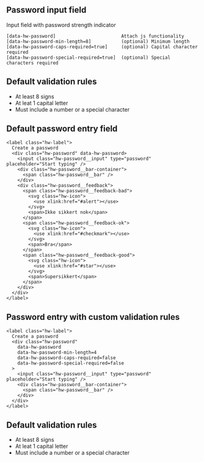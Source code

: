 ## Password input field

Input field with password strength indicator

```code
[data-hw-password]                        Attach js functionality
[data-hw-password-min-length=8]           (optional) Minimum length
[data-hw-password-caps-required=true]     (optional) Capital character required
[data-hw-password-special-required=true]  (optional) Special characters required
```

## Default validation rules

- At least 8 signs
- At leat 1 capital letter
- Must include a number or a special character

## Default password entry field

```html|span-3,light,plain
<label class="hw-label">
  Create a password
  <div class="hw-password" data-hw-password>
    <input class="hw-password__input" type="password" placeholder="Start typing" />
    <div class="hw-password__bar-container">
      <span class="hw-password__bar" />
    </div>
    <div class="hw-password__feedback">
      <span class="hw-password__feedback-bad">
        <svg class="hw-icon">
          <use xlink:href="#alert"></use>
        </svg>
        <span>Ikke sikkert nok</span>
      </span>
      <span class="hw-password__feedback-ok">
        <svg class="hw-icon">
          <use xlink:href="#checkmark"></use>
        </svg>
        <span>Bra</span>
      </span>
      <span class="hw-password__feedback-good">
        <svg class="hw-icon">
          <use xlink:href="#star"></use>
        </svg>
        <span>Supersikkert</span>
      </span>
    </div>
  </div>
</label>
```

## Password entry with custom validation rules

```html|span-3,light,plain
<label class="hw-label">
  Create a password
  <div class="hw-password"
    data-hw-password
    data-hw-password-min-length=4
    data-hw-password-caps-required=false
    data-hw-password-special-required=false
  >
    <input class="hw-password__input" type="password" placeholder="Start typing" />
    <div class="hw-password__bar-container">
      <span class="hw-password__bar" />
    </div>
  </div>
</label>
```




## Default validation rules

- At least 8 signs
- At leat 1 capital letter
- Must include a number or a special character
